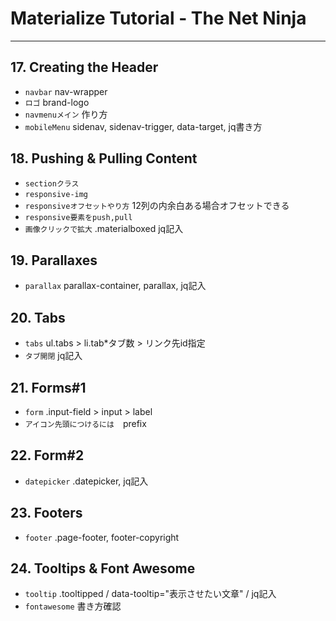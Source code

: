 # Materialize Tutorial - The Net Ninja

---

## 17. Creating the Header

- `navbar`  nav-wrapper
- `ロゴ`  brand-logo
- `navmenuメイン`  作り方
- `mobileMenu`  sidenav, sidenav-trigger, data-target, jq書き方

## 18. Pushing & Pulling Content

- `sectionクラス`
- `responsive-img`
- `responsiveオフセットやり方` 12列の内余白ある場合オフセットできる
- `responsive要素をpush,pull`
- `画像クリックで拡大` .materialboxed jq記入

## 19. Parallaxes

- `parallax` parallax-container, parallax, jq記入

## 20. Tabs

- `tabs` ul.tabs > li.tab*タブ数 > リンク先id指定
- `タブ開閉` jq記入

## 21. Forms#1

- `form` .input-field > input > label
- `アイコン先頭につけるには`　prefix

## 22. Form#2

- `datepicker` .datepicker, jq記入

## 23. Footers

- `footer` .page-footer, footer-copyright

## 24. Tooltips & Font Awesome

- `tooltip` .tooltipped / data-tooltip="表示させたい文章" / jq記入
- `fontawesome` 書き方確認

